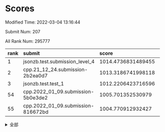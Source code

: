 # Scores

Modified Time: 2022-03-04 13:16:44

Submit Num: 207

All Rank Num: 295777

| rank |               submit               |       score        |       sigma        | pk_num |
| :--- | :--------------------------------- | :----------------- | :----------------- | :----- |
| 1    | jsonzb.test.submission_level_4     | 1014.4736831489455 | 0.8284865101421229 | 5721   |
| 2    | cpp.21_12_24.submission-2b2ea0d7   | 1013.3186741998118 | 0.8113252604158432 | 5717   |
| 3    | jsonzb.test.test_1                 | 1012.2206423716596 | 0.8006703099519827 | 5710   |
| 54   | cpp.2022_01_09.submission-5b0e3de2 | 1005.701352530979  | 0.7150840196858413 | 5715   |
| 55   | cpp.2022_01_09.submission-816672bd | 1004.770912932427  | 0.7076843993531305 | 5715   |


<details>
<summary>全部</summary>

| rank |                 submit                 |       score        |       sigma        | pk_num |
| :--- | :------------------------------------- | :----------------- | :----------------- | :----- |
| 1    | jsonzb.test.submission_level_4         | 1014.4736831489455 | 0.8284865101421229 | 5721   |
| 2    | cpp.21_12_24.submission-2b2ea0d7       | 1013.3186741998118 | 0.8113252604158432 | 5717   |
| 3    | jsonzb.test.test_1                     | 1012.2206423716596 | 0.8006703099519827 | 5710   |
| 4    | gobigger.level_3.submission_level_3_26 | 1011.8411660768687 | 0.7778152986968861 | 5717   |
| 5    | gobigger.level_3.submission_level_3_2  | 1011.5781928820894 | 0.7600970134909554 | 5713   |
| 6    | gobigger.level_3.submission_level_3_14 | 1011.3751037673844 | 0.7773332275032987 | 5717   |
| 7    | gobigger.level_3.submission_level_3_44 | 1011.2672464239141 | 0.7858334190946396 | 5716   |
| 8    | gobigger.level_3.submission_level_3_15 | 1011.1018646746636 | 0.7804472078789205 | 5719   |
| 9    | gobigger.level_3.submission_level_3_29 | 1011.0785105977673 | 0.7637288712411132 | 5716   |
| 10   | gobigger.level_3.submission_level_3_10 | 1011.0315091824541 | 0.7643389549077069 | 5714   |
| 11   | gobigger.level_3.submission_level_3_49 | 1010.9832339953707 | 0.7760139104969525 | 5718   |
| 12   | gobigger.level_3.submission_level_3_46 | 1010.7669048912459 | 0.7791548705808486 | 5712   |
| 13   | gobigger.level_3.submission_level_3_19 | 1010.7447306800831 | 0.7683408390849761 | 5716   |
| 14   | gobigger.level_3.submission_level_3_33 | 1010.7339407538973 | 0.7895416679132052 | 5714   |
| 15   | gobigger.level_3.submission_level_3_45 | 1010.7014403438043 | 0.7951769465807675 | 5719   |
| 16   | gobigger.level_3.submission_level_3_28 | 1010.629843798048  | 0.7616536227702709 | 5717   |
| 17   | gobigger.level_3.submission_level_3_31 | 1010.621091444861  | 0.7666784756357925 | 5716   |
| 18   | gobigger.level_3.submission_level_3_27 | 1010.6088862265351 | 0.7851902049844314 | 5714   |
| 19   | gobigger.level_3.submission_level_3_30 | 1010.5722272998568 | 0.7503172641100346 | 5714   |
| 20   | gobigger.level_3.submission_level_3_0  | 1010.5100056278327 | 0.7635121487074509 | 5717   |
| 21   | gobigger.level_3.submission_level_3_40 | 1010.5079971331056 | 0.7563282523306232 | 5716   |
| 22   | gobigger.level_3.submission_level_3_24 | 1010.4804102893596 | 0.7737723067265099 | 5715   |
| 23   | gobigger.level_3.submission_level_3_20 | 1010.4455306313446 | 0.7682520953071991 | 5718   |
| 24   | gobigger.level_3.submission_level_3_16 | 1010.439199726702  | 0.758414836039991  | 5718   |
| 25   | gobigger.level_3.submission_level_3_3  | 1010.3575598575067 | 0.7291498873979487 | 5715   |
| 26   | gobigger.level_3.submission_level_3_4  | 1010.2735581891832 | 0.7614610884391945 | 5718   |
| 27   | gobigger.level_3.submission_level_3_7  | 1010.2086611378403 | 0.7618672073555585 | 5713   |
| 28   | gobigger.level_3.submission_level_3_47 | 1010.1146651333569 | 0.7633910180343632 | 5726   |
| 29   | gobigger.level_3.submission_level_3_32 | 1010.0862259644367 | 0.7619947126191735 | 5706   |
| 30   | gobigger.level_3.submission_level_3_12 | 1010.0736502146308 | 0.7686959872628445 | 5707   |
| 31   | gobigger.level_3.submission_level_3_25 | 1010.0449519689591 | 0.7587018950442711 | 5714   |
| 32   | gobigger.level_3.submission_level_3_37 | 1009.9050803514041 | 0.7471183287770851 | 5716   |
| 33   | gobigger.level_3.submission_level_3_6  | 1009.8491626002458 | 0.7533401787951471 | 5717   |
| 34   | gobigger.level_3.submission_level_3_1  | 1009.8383611416704 | 0.7508069222366914 | 5713   |
| 35   | gobigger.level_3.submission_level_3_21 | 1009.8173993798049 | 0.7420644523506553 | 5714   |
| 36   | gobigger.level_3.submission_level_3_43 | 1009.715221606159  | 0.7635739159864291 | 5719   |
| 37   | gobigger.level_3.submission_level_3_8  | 1009.6868617972683 | 0.753804061239083  | 5714   |
| 38   | gobigger.level_3.submission_level_3_38 | 1009.6518488354499 | 0.7406330484223687 | 5714   |
| 39   | gobigger.level_3.submission_level_3_42 | 1009.5466821268396 | 0.7661009633130103 | 5713   |
| 40   | gobigger.level_3.submission_level_3_22 | 1009.414207585954  | 0.7773604163919804 | 5717   |
| 41   | gobigger.level_3.submission_level_3_41 | 1009.406744929608  | 0.7601799132433522 | 5715   |
| 42   | gobigger.level_3.submission_level_3_36 | 1009.3270417773198 | 0.7793792459963305 | 5712   |
| 43   | gobigger.level_3.submission_level_3_35 | 1009.1974855833873 | 0.7723970573733263 | 5714   |
| 44   | gobigger.level_3.submission_level_3_17 | 1009.1652176329543 | 0.7520337056299644 | 5716   |
| 45   | gobigger.level_3.submission_level_3_18 | 1009.1095059064884 | 0.758753632959533  | 5714   |
| 46   | gobigger.level_3.submission_level_3_34 | 1009.1045057296176 | 0.7616439586495624 | 5721   |
| 47   | gobigger.level_3.submission_level_3_39 | 1008.8608270560114 | 0.7368198913726661 | 5715   |
| 48   | gobigger.level_3.submission_level_3_13 | 1008.7076547261742 | 0.7485165676496061 | 5718   |
| 49   | gobigger.level_3.submission_level_3_48 | 1008.4938147136353 | 0.7448840082756842 | 5712   |
| 50   | gobigger.level_3.submission_level_3_5  | 1008.4382828332799 | 0.7584550362529046 | 5717   |
| 51   | gobigger.level_3.submission_level_3_11 | 1008.1715070197282 | 0.7477295444099064 | 5716   |
| 52   | gobigger.level_3.submission_level_3_9  | 1007.443851400309  | 0.7652266975024979 | 5714   |
| 53   | gobigger.level_3.submission_level_3_23 | 1007.2848886548055 | 0.7388979164416711 | 5718   |
| 54   | cpp.2022_01_09.submission-5b0e3de2     | 1005.701352530979  | 0.7150840196858413 | 5715   |
| 55   | cpp.2022_01_09.submission-816672bd     | 1004.770912932427  | 0.7076843993531305 | 5715   |
| 56   | gobigger.level_1.submission_level_1_47 | 1004.597559265135  | 0.73542098542136   | 5716   |
| 57   | gobigger.level_1.submission_level_1_43 | 1004.5933695936108 | 0.7206484205280695 | 5719   |
| 58   | gobigger.level_1.submission_level_1_32 | 1004.5368941457446 | 0.7158925392731408 | 5710   |
| 59   | gobigger.level_1.submission_level_1_27 | 1004.483181465705  | 0.7195117598310179 | 5717   |
| 60   | gobigger.level_1.submission_level_1_44 | 1004.4106907672618 | 0.7117488481359028 | 5715   |
| 61   | gobigger.level_1.submission_level_1_28 | 1004.302954604656  | 0.7257370567572119 | 5721   |
| 62   | gobigger.level_1.submission_level_1_45 | 1004.233057961035  | 0.7266871485307498 | 5713   |
| 63   | gobigger.level_1.submission_level_1_40 | 1004.1927843423887 | 0.7182830344316068 | 5718   |
| 64   | gobigger.level_1.submission_level_1_24 | 1004.146093043327  | 0.7158832830506534 | 5718   |
| 65   | gobigger.level_1.submission_level_1_3  | 1004.0584296816648 | 0.7145352910995723 | 5712   |
| 66   | gobigger.level_1.submission_level_1_46 | 1004.037983798978  | 0.7088403761253643 | 5714   |
| 67   | gobigger.level_1.submission_level_1_5  | 1003.9351393238431 | 0.721293862269952  | 5714   |
| 68   | gobigger.level_1.submission_level_1_39 | 1003.9139853791219 | 0.7161717789628959 | 5720   |
| 69   | gobigger.level_1.submission_level_1_16 | 1003.888224541521  | 0.7263011240954206 | 5714   |
| 70   | gobigger.level_1.submission_level_1_11 | 1003.8440697954484 | 0.7129986856296266 | 5719   |
| 71   | gobigger.level_1.submission_level_1_21 | 1003.799865850664  | 0.7278091792768084 | 5717   |
| 72   | gobigger.level_1.submission_level_1_15 | 1003.6773444872174 | 0.7097208695927134 | 5722   |
| 73   | gobigger.level_1.submission_level_1_8  | 1003.6426147032272 | 0.7142473561051841 | 5716   |
| 74   | gobigger.level_1.submission_level_1_13 | 1003.6044482140011 | 0.7221708941183287 | 5718   |
| 75   | gobigger.level_1.submission_level_1_34 | 1003.5650809046059 | 0.7141357812071784 | 5714   |
| 76   | gobigger.level_1.submission_level_1_38 | 1003.4761381848937 | 0.7112240331181837 | 5710   |
| 77   | gobigger.level_1.submission_level_1_9  | 1003.425985967556  | 0.7057332593592919 | 5709   |
| 78   | gobigger.level_1.submission_level_1_37 | 1003.3600910236712 | 0.7286420903187758 | 5711   |
| 79   | gobigger.level_1.submission_level_1_1  | 1003.2635212866345 | 0.7117287773292802 | 5711   |
| 80   | gobigger.level_1.submission_level_1_12 | 1003.2612536879993 | 0.726311944625816  | 5718   |
| 81   | gobigger.level_1.submission_level_1_0  | 1003.2145653008537 | 0.7189838457031744 | 5715   |
| 82   | gobigger.level_1.submission_level_1_4  | 1003.1930460764279 | 0.7024483041929743 | 5716   |
| 83   | gobigger.level_1.submission_level_1_49 | 1003.1856193194133 | 0.7279235814907487 | 5714   |
| 84   | gobigger.level_1.submission_level_1_10 | 1003.1198020547828 | 0.7158241699579411 | 5718   |
| 85   | gobigger.level_1.submission_level_1_6  | 1003.0473286046082 | 0.7155667567211123 | 5717   |
| 86   | gobigger.level_1.submission_level_1_14 | 1002.9885938714708 | 0.7145036254861094 | 5716   |
| 87   | gobigger.level_1.submission_level_1_20 | 1002.9484914173694 | 0.7192561552181933 | 5716   |
| 88   | gobigger.level_1.submission_level_1_36 | 1002.9262230668276 | 0.716283884248472  | 5719   |
| 89   | gobigger.level_1.submission_level_1_29 | 1002.8452861546907 | 0.717845509227711  | 5716   |
| 90   | gobigger.level_1.submission_level_1_17 | 1002.7476379950631 | 0.7015235577159018 | 5714   |
| 91   | gobigger.level_1.submission_level_1_33 | 1002.7145082395817 | 0.705475244728152  | 5715   |
| 92   | gobigger.level_1.submission_level_1_42 | 1002.6650366259871 | 0.7110403048975642 | 5716   |
| 93   | gobigger.level_1.submission_level_1_18 | 1002.6304039777663 | 0.7063286969073564 | 5715   |
| 94   | gobigger.level_1.submission_level_1_48 | 1002.5409157364192 | 0.7062004308271571 | 5718   |
| 95   | gobigger.level_1.submission_level_1_19 | 1002.4135937370105 | 0.7147507353146952 | 5713   |
| 96   | gobigger.level_1.submission_level_1_35 | 1002.38046979247   | 0.7006928533088801 | 5717   |
| 97   | gobigger.level_1.submission_level_1_41 | 1002.367793565888  | 0.7112519204798684 | 5712   |
| 98   | gobigger.level_1.submission_level_1_2  | 1002.2767464837573 | 0.7180645614639067 | 5722   |
| 99   | gobigger.level_1.submission_level_1_26 | 1002.2064612945879 | 0.7173998349830683 | 5716   |
| 100  | gobigger.level_1.submission_level_1_25 | 1002.2014592452736 | 0.717299827534612  | 5723   |
| 101  | gobigger.level_1.submission_level_1_22 | 1002.1764489038932 | 0.7101766367839933 | 5716   |
| 102  | gobigger.level_1.submission_level_1_31 | 1002.0903098530409 | 0.7063989017425776 | 5711   |
| 103  | gobigger.level_1.submission_level_1_23 | 1001.9913791572792 | 0.7187365572152166 | 5714   |
| 104  | gobigger.level_1.submission_level_1_7  | 1001.7860016123373 | 0.7076503080154901 | 5715   |
| 105  | gobigger.level_1.submission_level_1_30 | 1001.2740090927382 | 0.7107768122381045 | 5716   |
| 106  | gobigger.random.submission_random_45   | 997.803138715606   | 0.7172139336251211 | 5716   |
| 107  | gobigger.random.submission_random_10   | 997.3535552340411  | 0.7107941642922833 | 5712   |
| 108  | gobigger.random.submission_random_33   | 997.2239674736979  | 0.7080187796932241 | 5716   |
| 109  | gobigger.random.submission_random_47   | 997.2177629977516  | 0.7136526808862059 | 5723   |
| 110  | gobigger.random.submission_random_26   | 997.1656209616228  | 0.7068375513703584 | 5714   |
| 111  | gobigger.random.submission_random_35   | 997.1170742433377  | 0.7031153256687224 | 5718   |
| 112  | gobigger.random.submission_random_23   | 997.100495768015   | 0.7095447932319625 | 5714   |
| 113  | gobigger.random.submission_random_37   | 997.0796823578884  | 0.7005189107160643 | 5717   |
| 114  | gobigger.random.submission_random_20   | 996.89243518496    | 0.7275535428779341 | 5721   |
| 115  | gobigger.random.submission_random_48   | 996.8263439336571  | 0.7203141524471581 | 5714   |
| 116  | gobigger.random.submission_random_16   | 996.768066476502   | 0.7031084898328285 | 5717   |
| 117  | gobigger.random.submission_random_25   | 996.7583724799765  | 0.7155546350462347 | 5714   |
| 118  | gobigger.random.submission_random_5    | 996.6538550731549  | 0.7220719265955925 | 5716   |
| 119  | gobigger.random.submission_random_44   | 996.6392732009205  | 0.69987220522725   | 5714   |
| 120  | gobigger.random.submission_random_41   | 996.5617033980459  | 0.7063873422834352 | 5715   |
| 121  | gobigger.random.submission_random_3    | 996.5233665177059  | 0.709654525940065  | 5713   |
| 122  | gobigger.random.submission_random_4    | 996.4763775352039  | 0.7051689811225709 | 5718   |
| 123  | gobigger.random.submission_random_7    | 996.4676459792604  | 0.7099957137678375 | 5716   |
| 124  | gobigger.random.submission_random_24   | 996.4614499857706  | 0.6966632010970392 | 5710   |
| 125  | gobigger.random.submission_random_17   | 996.3625373617688  | 0.7125919535820358 | 5717   |
| 126  | gobigger.random.submission_random_1    | 996.3538875674117  | 0.716211194956905  | 5717   |
| 127  | gobigger.random.submission_random_6    | 996.3446854734099  | 0.7173987865283692 | 5710   |
| 128  | gobigger.random.submission_random_27   | 996.2926816770794  | 0.7161349903639372 | 5715   |
| 129  | gobigger.random.submission_random_21   | 996.2590362139151  | 0.7208949306797996 | 5718   |
| 130  | gobigger.random.submission_random_38   | 996.1752265524575  | 0.7297025049475794 | 5714   |
| 131  | gobigger.random.submission_random_30   | 996.1719598508779  | 0.711135073339889  | 5717   |
| 132  | gobigger.random.submission_random_15   | 996.0666677271513  | 0.7076505954429604 | 5719   |
| 133  | gobigger.random.submission_random_9    | 996.0507330480556  | 0.7044268578883687 | 5714   |
| 134  | gobigger.random.submission_random_28   | 996.0195562611503  | 0.7053651203963032 | 5710   |
| 135  | gobigger.random.submission_random_12   | 995.9930025362025  | 0.7108733410494653 | 5711   |
| 136  | gobigger.random.submission_random_40   | 995.9676671947503  | 0.7184239244587242 | 5721   |
| 137  | gobigger.random.submission_random_43   | 995.8660636422004  | 0.7220605009558188 | 5717   |
| 138  | gobigger.random.submission_random_29   | 995.8386345161916  | 0.7031362476439216 | 5720   |
| 139  | gobigger.random.submission_random_46   | 995.7650016311162  | 0.7088300612482724 | 5714   |
| 140  | gobigger.random.submission_random_2    | 995.7030248388468  | 0.7159716664004644 | 5716   |
| 141  | gobigger.random.submission_random_14   | 995.6011530642638  | 0.7132431603799284 | 5716   |
| 142  | gobigger.random.submission_random_42   | 995.5344004914124  | 0.7140104181173798 | 5715   |
| 143  | gobigger.random.submission_random_32   | 995.5290480144934  | 0.7162677765186329 | 5715   |
| 144  | gobigger.random.submission_random_34   | 995.5017666329308  | 0.7213764415913244 | 5717   |
| 145  | gobigger.random.submission_random_39   | 995.4430016889277  | 0.705932196152852  | 5716   |
| 146  | gobigger.random.submission_random_8    | 995.4250118697836  | 0.7208595605886795 | 5719   |
| 147  | gobigger.random.submission_random_11   | 995.3383983127046  | 0.7146625285564847 | 5712   |
| 148  | gobigger.random.submission_random_31   | 995.2399825500362  | 0.7144834904546579 | 5716   |
| 149  | gobigger.random.submission_random_22   | 995.2237627126956  | 0.7143867233376282 | 5716   |
| 150  | gobigger.random.submission_random_36   | 995.1681285087438  | 0.7077392175665183 | 5717   |
| 151  | gobigger.random.submission_random_19   | 995.1255129972125  | 0.7059410180121056 | 5714   |
| 152  | gobigger.random.submission_random_13   | 994.8073048852029  | 0.7313866590868724 | 5717   |
| 153  | gobigger.random.submission_random_18   | 994.7615295395461  | 0.708916413380183  | 5714   |
| 154  | gobigger.random.submission_random_49   | 994.5070232311054  | 0.7056114325353349 | 5715   |
| 155  | gobigger.random.submission_random_0    | 994.2151633858668  | 0.7403371941046525 | 5714   |
| 156  | gobigger.level_2.submission_level_2_39 | 994.170116330849   | 0.7269945321937875 | 5715   |
| 157  | gobigger.level_2.submission_level_2_38 | 994.1228329143023  | 0.7205026366543804 | 5719   |
| 158  | gobigger.level_2.submission_level_2_7  | 993.5216062699477  | 0.7443939547567661 | 5716   |
| 159  | gobigger.level_2.submission_level_2_20 | 993.4439687606161  | 0.740305743065569  | 5717   |
| 160  | gobigger.level_2.submission_level_2_23 | 993.3503425087458  | 0.7202684988441455 | 5719   |
| 161  | gobigger.level_2.submission_level_2_33 | 993.2166442159577  | 0.7569446704068099 | 5716   |
| 162  | gobigger.level_2.submission_level_2_28 | 993.1088507914917  | 0.7357827426144847 | 5711   |
| 163  | gobigger.level_2.submission_level_2_44 | 992.9793536989881  | 0.7509683505808092 | 5715   |
| 164  | gobigger.level_2.submission_level_2_11 | 992.9325630481461  | 0.7444322258879211 | 5713   |
| 165  | gobigger.level_2.submission_level_2_1  | 992.9143745028882  | 0.7282886230598261 | 5714   |
| 166  | gobigger.level_2.submission_level_2_48 | 992.8837765332306  | 0.7508039409794836 | 5715   |
| 167  | gobigger.level_2.submission_level_2_17 | 992.768595595082   | 0.7497694104471427 | 5718   |
| 168  | gobigger.level_2.submission_level_2_14 | 992.6569533660323  | 0.7494547399848024 | 5716   |
| 169  | gobigger.level_2.submission_level_2_0  | 992.6220134588041  | 0.7304699515302924 | 5715   |
| 170  | gobigger.level_2.submission_level_2_49 | 992.5690876942165  | 0.7517005614851491 | 5716   |
| 171  | gobigger.level_2.submission_level_2_40 | 992.4143850935704  | 0.7365189497390553 | 5711   |
| 172  | gobigger.level_2.submission_level_2_22 | 992.3892930654985  | 0.74717931818043   | 5711   |
| 173  | gobigger.level_2.submission_level_2_6  | 992.3520378151479  | 0.7519219549284604 | 5718   |
| 174  | gobigger.level_2.submission_level_2_31 | 992.3382860295236  | 0.7386650975088734 | 5716   |
| 175  | gobigger.level_2.submission_level_2_21 | 992.2816655365831  | 0.748580485669815  | 5716   |
| 176  | gobigger.level_2.submission_level_2_18 | 991.9687415293353  | 0.7469959000704312 | 5716   |
| 177  | gobigger.level_2.submission_level_2_45 | 991.9643993602422  | 0.7345806209898773 | 5708   |
| 178  | gobigger.level_2.submission_level_2_2  | 991.9382607699621  | 0.7318273569375127 | 5713   |
| 179  | gobigger.level_2.submission_level_2_15 | 991.9109155763038  | 0.747735850069127  | 5715   |
| 180  | gobigger.level_2.submission_level_2_36 | 991.8756676762746  | 0.7661165197116754 | 5714   |
| 181  | gobigger.level_2.submission_level_2_29 | 991.8530458411757  | 0.7436637393511109 | 5716   |
| 182  | gobigger.level_2.submission_level_2_35 | 991.8155563316171  | 0.7593610004870481 | 5717   |
| 183  | gobigger.level_2.submission_level_2_19 | 991.6295742800935  | 0.7490883216149509 | 5718   |
| 184  | gobigger.level_2.submission_level_2_26 | 991.6046496190227  | 0.765877331644706  | 5710   |
| 185  | gobigger.level_2.submission_level_2_12 | 991.4448661021612  | 0.7538904381878937 | 5713   |
| 186  | gobigger.level_2.submission_level_2_9  | 991.4297383380787  | 0.7572720329502947 | 5715   |
| 187  | gobigger.level_2.submission_level_2_16 | 991.4007386891285  | 0.7552056887608888 | 5720   |
| 188  | gobigger.level_2.submission_level_2_25 | 991.370623007724   | 0.7461866973636783 | 5715   |
| 189  | gobigger.level_2.submission_level_2_41 | 991.3375430112776  | 0.7561654399780644 | 5717   |
| 190  | gobigger.level_2.submission_level_2_13 | 991.2900197222273  | 0.7592958536366918 | 5718   |
| 191  | gobigger.level_2.submission_level_2_4  | 991.2573327116187  | 0.7524760528325389 | 5715   |
| 192  | gobigger.level_2.submission_level_2_34 | 991.1956811262353  | 0.7464912591421813 | 5721   |
| 193  | gobigger.level_2.submission_level_2_47 | 991.1421995798778  | 0.7590548777876718 | 5715   |
| 194  | gobigger.level_2.submission_level_2_8  | 991.1279797640267  | 0.7800025717202229 | 5718   |
| 195  | gobigger.level_2.submission_level_2_5  | 990.9943226034204  | 0.7875536796146592 | 5716   |
| 196  | gobigger.level_2.submission_level_2_10 | 990.9682128448314  | 0.7557628186526599 | 5715   |
| 197  | gobigger.level_2.submission_level_2_24 | 990.932561637211   | 0.7448324537464126 | 5719   |
| 198  | gobigger.level_2.submission_level_2_46 | 990.9301277953989  | 0.7737658693871458 | 5711   |
| 199  | gobigger.level_2.submission_level_2_37 | 990.8013961544833  | 0.7440483258093681 | 5712   |
| 200  | gobigger.level_2.submission_level_2_3  | 990.7368004515466  | 0.7538881572199525 | 5712   |
| 201  | gobigger.level_2.submission_level_2_27 | 990.6608362790982  | 0.7517854048655245 | 5711   |
| 202  | gobigger.level_2.submission_level_2_30 | 990.494041640004   | 0.7694207527878217 | 5714   |
| 203  | gobigger.level_2.submission_level_2_32 | 990.268076217173   | 0.7706234558120084 | 5718   |
| 204  | gobigger.level_2.submission_level_2_43 | 990.0858560407014  | 0.7875517273807505 | 5715   |
| 205  | gobigger.level_2.submission_level_2_42 | 989.0498046072322  | 0.77102743367093   | 5717   |
| 206  | gobigger.none.submission_none_0        | 979.5166554018466  | 1.1686774435543128 | 5717   |
| 207  | gobigger.none.submission_none_1        | 975.3934659867442  | 1.5776090222282686 | 5714   |

</details>